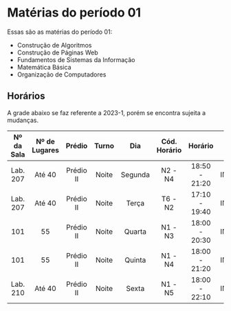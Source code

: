 # Matérias do período 01

Essas são as matérias do período 01:

- Construção de Algoritmos
- Construção de Páginas Web
- Fundamentos de Sistemas da Informação
- Matemática Básica
- Organização de Computadores

## Horários

A grade abaixo se faz referente a 2023-1, porém se encontra sujeita a mudanças.

| Nº da Sala  | Nº de Lugares  |   Prédio   | Turno  |   Dia    | Cód. Horário  |    Horário     | Cód. Disc.  |                  Disciplina                  |     Tutor(a)      |
|:----------: |:-------------: |:---------: |:-----: |:-------: |:------------: |:-------------: |:----------: |:-------------------------------------------: |:----------------: |
|  Lab. 207   |     Até 40     | Prédio II  | Noite  | Segunda  |    N2 - N4    | 18:50 - 21:20  |   INF5313   |    Fundamentos de Sistemas de Informação     |   Leonardo Boia   |
|  Lab. 207   |     Até 40     | Prédio II  | Noite  |  Terça   |    T6 - N2    | 17:10 - 19:40  |   INF5315   |          Construção de Páginas Web           |   Leonardo Boia   |
|     101     |       55       | Prédio II  | Noite  |  Quarta  |    N1 - N3    | 18:00 - 20:30  |   INF5312   |         Organização de Computadores          |   Carlos Lemos    |
|     101     |       55       | Prédio II  | Noite  |  Quinta  |    N1 - N4    | 18:00 - 21:20  |   INF5314   |              Matemática Básica               | Cristiane Leitão  |
|  Lab. 210   |     Até 40     | Prédio II  | Noite  |  Sexta   |    N1 - N5    | 18:00 - 22:10  |   INF5311   |           Construção de Algoritmos           |   Adriana Sicsú   |
